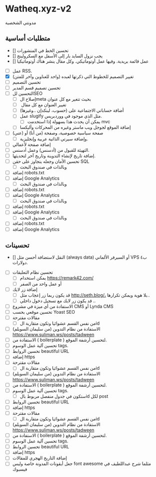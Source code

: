 # Watheq.xyz-v2
مدونتي الشخصية

## متطلبات أساسية 
- [] تحسين الخط في المنشورات 
- [] يجب نزول السايد بار إلى الأسفل مع السكرولينج
- [] عمل قائمة بريدية. وفيها عمل أوتوماتيكي. وكل مقال ينشر هناك أوتوماتيكيا 
- [ ] عمل RSS.
- [x] تغيير التصميم للخطوط التي ذكرتها لعبده (واحد للعناوين وآخر للمتن)
- [ ] تحسين التصميم 
- [ ] تحسين تصميم قسم المدير
- [ ] التحسين للSEO
	- [ ] إصلاح الmeta بحيث تتغير مع كل عنوان 
	- [ ]  تغيير العنوان مع كل مقال
	- [ ] أضافة حساباتي الاجتماعية على (حسوب، لينكدإن ..وغيرها)
	- [ ] 	عمل slugify مثل الذي موجود في ووردبريس. 
		- [ ] يمكن أن يحدث هذا بسهولة إذا استخدمت mvc
	- [ ]  إضافة الموقع لجوجل ويب ماستر وغيره من المحركات وأليكسا
- [ ] صفحة سياسية خصوصية، وصفحة (من أنا) أو (عني)	
	- [ ] وإضافة سيرتي الذاتية عربية وإنجليزية.
- [ ] إضافة صفحة لأعمالي
- [ ] التهيئة للقبول من (أدسنس) وعمل أدسنس.
- [ ] إضافة تاريخ لإنشاء التدوينة وتاريخ آخر لتحديثها.
- [ ] تحسين الأمان وجعله يتجاوز على حقن SQL
	- [ ] وبالذات في صندوق البحث
- [ ] إضافة robots.txt
- [ ] إضافة Google Analytics
	- [ ] وبالذات في صندوق البحث
- [ ] إضافة robots.txt
- [ ] إضافة Google Analytics
	- [ ] وبالذات في صندوق البحث
- [ ] إضافة robots.txt
- [ ] إضافة Google Analytics
	- [ ] وبالذات في صندوق البحث
- [ ] إضافة robots.txt
- [ ] إضافة Google Analytics

## تحسينات
 - [] النقل لاستضافة أحسن مثل (always data) أو السيرفر الألماني VPS ب٤ دولارات.
 - [ ] تحسين نظام التعليقات
	 - [ ] يمكن استخدام https://remark42.com/
	 - [ ] أو عمل واحد من الصفر
 - [ ] إضافة زر لايك
	 - [ ] قد يكون ربما زر إعجاب مثل http://seth.blog/، بلا هوية ويمكن تكرارها.. 
	 - [ ] قد يكون زر لايك مع تسجيل دخول داخلي ..
 - [ ] الاستفادة من أي ميزة في مشروع CMS أو Lynda CMS
 - [ ] تحسين موقعي بحسب Yoast SEO 
 - [ ] مقالات مقترحة
	 - [ ] من نفس القسم عشوائيا وتكون متقاربة الid
 - [ ] الاستفادة من نظام التدوين (من سليمان السويلم) https://www.suliman.ws/posts/tadween
 - [ ] الاستفادة من ( boilerplate ) لتحسين أرشفة الموقع.
 - [ ] تحسين آلية عمل الوسوم tags.
 - [ ] تحسين الروابط beautiful URL
 - [ ] إضافة https
 - [ ] مقالات مقترحة
	 - [ ] من نفس القسم عشوائيا وتكون متقاربة الid
 - [ ] الاستفادة من نظام التدوين (من سليمان السويلم) https://www.suliman.ws/posts/tadween
 - [ ] الاستفادة من ( boilerplate ) لتحسين أرشفة الموقع.
 - [ ] تحسين آلية عمل الوسوم tags.
	 - [ ] ستكون في جدول منفصل مربوط بالid لكل post 
 - [ ] تحسين الروابط beautiful URL
 - [ ] إضافة https
 - [ ] مقالات مقترحة
	 - [ ] من نفس القسم عشوائيا وتكون متقاربة الid
 - [ ] الاستفادة من نظام التدوين (من سليمان السويلم) https://www.suliman.ws/posts/tadween
 - [ ] الاستفادة من ( boilerplate ) لتحسين أرشفة الموقع.
 - [ ] تحسين آلية عمل الوسوم tags.
 - [ ] تحسين الروابط beautiful URL
 - [ ] إضافة https
 - [ ] إضافة التاريخ الهجري للمقالات 
 - [ ] جعل أيقونات المدونة خاصة وليس font awesome مثلما شرح عبداللطيف في فيسبوك 